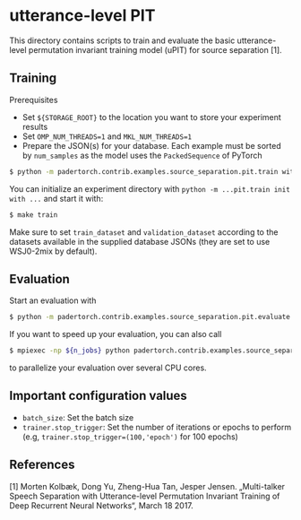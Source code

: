 utterance-level PIT
================

This directory contains scripts to train and evaluate the basic utterance-level permutation
invariant training model (uPIT)
for source separation [1].


Training
--------

Prerequisites

 - Set `${STORAGE_ROOT}` to the location you want to store your experiment results
 - Set `OMP_NUM_THREADS=1` and `MKL_NUM_THREADS=1`
 - Prepare the JSON(s) for your database. Each example must be sorted by `num_samples` as the model
   uses the `PackedSequence` of PyTorch 
     
```bash
$ python -m padertorch.contrib.examples.source_separation.pit.train with database_json=${path_to_your_jsons}
 ```

You can initialize an experiment directory with `python -m ...pit.train init with ...` and start it with: 

```bash
$ make train
```

Make sure to set `train_dataset` and `validation_dataset` according to the datasets available in the supplied 
database JSONs (they are set to use WSJ0-2mix by default).

Evaluation
----------

Start an evaluation with 

```bash
$ python -m padertorch.contrib.examples.source_separation.pit.evaluate with model_path=${path_to_the_model_dir} database_json=${path_to_the_json} "datasets=['your','datasets']"
```

If you want to speed up your evaluation, you can also call
```bash
$ mpiexec -np ${n_jobs} python padertorch.contrib.examples.source_separation.pit.evaluate with model_path=${path_to_the_model_dir} database_json=${path_to_the_json} "datasets=['your','datasets']"
```
to parallelize your evaluation over several CPU cores.

Important configuration values
------------------------------

 - `batch_size`: Set the batch size
 - `trainer.stop_trigger`: Set the number of iterations or epochs to perform (e.g, `trainer.stop_trigger=(100,'epoch')` for 100 epochs)
 

References
----------

  [1] Morten Kolbæk, Dong Yu, Zheng-Hua Tan, Jesper Jensen. „Multi-talker Speech Separation with Utterance-level 
  Permutation Invariant Training of Deep Recurrent Neural Networks“, March 18 2017.
